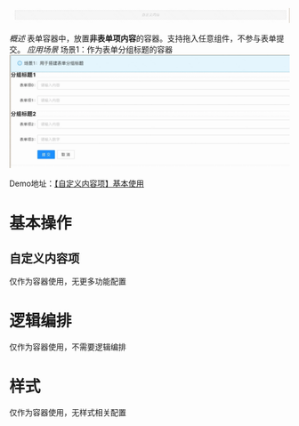 ![](additional-item-imgs/img1.png)

_概述_
表单容器中，放置**非表单项内容**的容器。支持拖入任意组件，不参与表单提交。
_应用场景_
场景1：作为表单分组标题的容器![](additional-item-imgs/img2.webp)

Demo地址：[【自定义内容项】基本使用](https://my.mybricks.world/mybricks-pc-page/index.html?id=470716390289477)
# **基本操作**
## **自定义内容项**
仅作为容器使用，无更多功能配置
# **逻辑编排**
仅作为容器使用，不需要逻辑编排
# **样式**
仅作为容器使用，无样式相关配置

